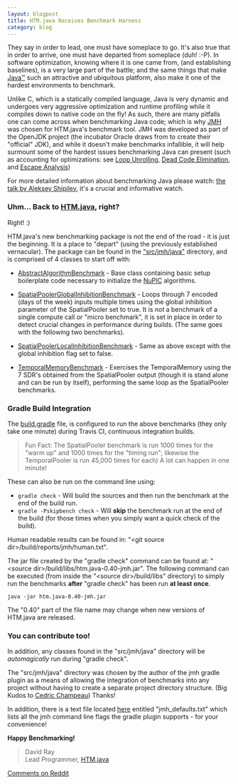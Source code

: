 ```yaml
---
layout: blogpost
title: HTM.java Receives Benchmark Harness
category: blog
---
```


They say in order to lead, one must have someplace to go. It's also true that in order to arrive, one must have departed from someplace (duh! :-P). In software optimization, knowing where it is one came from, (and establishing baselines), is a very large part of the battle; and the same things that make [Java™](http://www.oracle.com/technetwork/java/javase/overview/java8-2100321.html) such an attractive and ubiquitous platform, also make it one of the hardest environments to benchmark. 

Unlike C, which is a statically compiled language, Java is very dynamic and undergoes very aggressive optimization and runtime profiling while it compiles down to native code on the fly! As such, there are many pitfalls one can come across when benchmarking Java code; which is why [JMH](http://openjdk.java.net/projects/code-tools/jmh/) was chosen for HTM.java's benchmark tool. JMH was developed as part of the OpenJDK project (the incubator Oracle draws from to create their "official" JDK), and while it doesn't make benchmarks infallible, it will help surmount some of the hardest issues benchmarking Java can present (such as accounting for optimizations: see [Loop Unrolling](http://en.wikipedia.org/wiki/Loop_unrolling), [Dead Code Elimination](http://en.wikipedia.org/wiki/Dead_code), and [Escape Analysis](http://en.wikipedia.org/wiki/Escape_analysis))

For more detailed information about benchmarking Java please watch: [the talk by Aleksey Shipilev](http://vimeo.com/78900556), it's a crucial and informative watch.


### Uhm... Back to [HTM.java](https://github.com/numenta/htm.java), right?

Right! :) 

HTM.java's new benchmarking package is not the end of the road - it is just the beginning. It is a place to "depart" (using the previously established vernacular). The package can be found in the ["src/jmh/java"](https://github.com/numenta/htm.java/tree/master/src/jmh) directory, and is comprised of 4 classes to start off with:

* [AbstractAlgorithmBenchmark](https://github.com/numenta/htm.java/blob/master/src/jmh/java/org/numenta/nupic/benchmarks/AbstractAlgorithmBenchmark.java) - Base class containing basic setup boilerplate code necessary to initialize the [NuPIC](https://github.com/numenta/nupic/wiki) algorithms.

* [SpatialPoolerGlobalInhibitionBenchmark](https://github.com/numenta/htm.java/blob/master/src/jmh/java/org/numenta/nupic/benchmarks/SpatialPoolerGlobalInhibitionBenchmark.java) - Loops through 7 encoded (days of the week) inputs multiple times using the global inhibition parameter of the SpatialPooler set to true. It is *not* a benchmark of a single compute call or "micro benchmark", it is set in place in order to detect crucial changes in performance during builds. (The same goes with the following two benchmarks).

* [SpatialPoolerLocalInhibitionBenchmark](https://github.com/numenta/htm.java/blob/master/src/jmh/java/org/numenta/nupic/benchmarks/SpatialPoolerLocalInhibitionBenchmark.java) - Same as above except with the global inhibition flag set to false.

* [TemporalMemoryBenchmark](https://github.com/numenta/htm.java/blob/master/src/jmh/java/org/numenta/nupic/benchmarks/TemporalMemoryBenchmark.java) - Exercises the TemporalMemory using the 7 SDR's obtained from the SpatialPooler output (though it is stand alone and can be run by itself), performing the same loop as the SpatialPooler benchmarks.

### Gradle Build Integration

The [build.gradle](https://github.com/numenta/htm.java/blob/master/build.gradle) file, is configured to run the above benchmarks (they only take one minute) during Travis CI, continuous integration builds. 

> Fun Fact: The SpatialPooler benchmark is run 1000 times for the "warm up" and 1000 times for the "timing run"; likewise the TemporalPooler is run 45,000 times for each) A lot can happen in one minute!

These can also be run on the command line using:

* `gradle check` - Will build the sources and then run the benchmark at the end of the build run.
* `gradle -Pskipbench check` - Will **skip** the benchmark run at the end of the build (for those times when you simply want a quick check of the build).

Human readable results can be found in: "\<git source dir\>/build/reports/jmh/human.txt".

The jar file created by the "gradle check" command can be found at: "\<source dir\>/build/libs/htm.java-0.40-jmh.jar". The following command can be executed (from inside the "\<source dir\>/build/libs" directory) to simply run the benchmarks **after** "gradle check" has been run **at least once**. 

    java -jar htm.java-0.40-jmh.jar

The "0.40" part of the file name may change when new versions of HTM.java are released. 

### You can contribute too!

In addition, any classes found in the "src/jmh/java" directory will be *automagically* run during "gradle check".

The "src/jmh/java" directory was chosen by the author of the jmh gradle plugin as a means of allowing the integration of benchmarks into any project without having to create a separate project directory structure. (Big Kudos to [Cedric Champeau](https://github.com/melix/jmh-gradle-plugin)) Thanks!

In addition, there is a text file located [here](https://github.com/numenta/htm.java/tree/master/src/jmh/resources) entitled "jmh_defaults.txt" which lists all the jmh command line flags the gradle plugin supports - for your convenience!

**Happy Benchmarking!**

> David Ray <br/>
> Lead Programmer, [HTM.java](https://github.com/numenta/htm.java)

[Comments on Reddit]()
